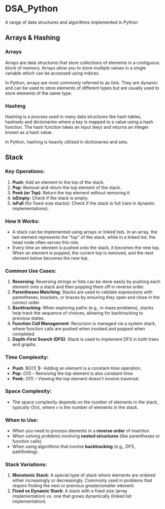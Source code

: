 # DSA_Python
A range of data structures and algorithms implemented in Python

## Arrays & Hashing
### Arrays
Arrays are data structures that store collections of elements in a contiguous block of memory. Arrays allow you to store multiple values in a single variable which can be accessed using indices.

In Python, arrays are most commonly referred to as lists. They are dynamic and can be used to store elements of different types but are usually used to store elements of the same type.

### Hashing
Hashing is a process used in many data structures like hash tables, hashsets and dictionaries where a key is mapped to a value using a hash function. The hash function takes an input (key) and returns an integer known as a hash value. 

In Python, hashing is heavily utilized in dictionaries and sets. 

## Stack
### Key Operations:

1. **Push**: Add an element to the top of the stack.
2. **Pop**: Remove and return the top element of the stack.
3. **Peek (or Top)**: Return the top element without removing it.
4. **isEmpty**: Check if the stack is empty.
5. **isFull** (for fixed-size stacks): Check if the stack is full (rare in dynamic implementations).

### How It Works:

- A stack can be implemented using arrays or linked lists. In an array, the last element represents the "top" of the stack, while in a linked list, the head node often serves this role.
- Every time an element is pushed onto the stack, it becomes the new top. When an element is popped, the current top is removed, and the next element below becomes the new top.

### Common Use Cases:

1. **Reversing**: Reversing strings or lists can be done easily by pushing each element onto a stack and then popping them off in reverse order.
2. **Parentheses Matching**: Stacks are used to validate expressions with parentheses, brackets, or braces by ensuring they open and close in the correct order.
3. **Backtracking**: When exploring paths (e.g., in maze problems), stacks help track the sequence of choices, allowing for backtracking to previous states.
4. **Function Call Management**: Recursion is managed via a system stack, where function calls are pushed when invoked and popped when completed.
5. **Depth-First Search (DFS)**: Stack is used to implement DFS in both trees and graphs.

### Time Complexity:

- **Push**: $O(1) $– Adding an element is a constant-time operation.
- **Pop**: $O(1)$ – Removing the top element is also constant-time.
- **Peek**: $O(1)$ – Viewing the top element doesn't involve traversal.

### Space Complexity:

- The space complexity depends on the number of elements in the stack, typically $O(n)$, where `n` is the number of elements in the stack.

### When to Use:

- When you need to process elements in a **reverse order** of insertion.
- When solving problems involving **nested structures** (like parentheses or function calls).
- When using algorithms that involve **backtracking** (e.g., DFS, pathfinding).

### Stack Variations:

1. **Monotonic Stack**: A special type of stack where elements are ordered either increasingly or decreasingly. Commonly used in problems that require finding the next or previous greater/smaller element.
2. **Fixed vs Dynamic Stack**: A stack with a fixed size (array implementation) vs. one that grows dynamically (linked list implementation).

